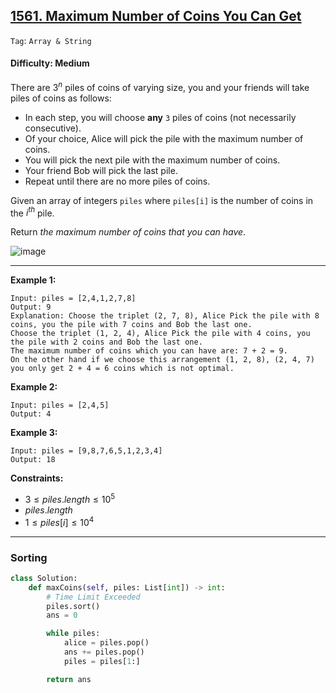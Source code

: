## [1561. Maximum Number of Coins You Can Get](https://leetcode.com/problems/maximum-number-of-coins-you-can-get)

```Tag```: ```Array & String```

#### Difficulty: Medium

There are $3^n$ piles of coins of varying size, you and your friends will take piles of coins as follows:

- In each step, you will choose __any__ ```3``` piles of coins (not necessarily consecutive).
- Of your choice, Alice will pick the pile with the maximum number of coins.
- You will pick the next pile with the maximum number of coins.
- Your friend Bob will pick the last pile.
- Repeat until there are no more piles of coins.

Given an array of integers ```piles``` where ```piles[i]``` is the number of coins in the $i^{th}$ pile.

Return _the maximum number of coins that you can have_.

![image](https://github.com/quananhle/Python/assets/35042430/79e64408-617d-48b9-87dd-961f2faad763)

---

__Example 1:__
```
Input: piles = [2,4,1,2,7,8]
Output: 9
Explanation: Choose the triplet (2, 7, 8), Alice Pick the pile with 8 coins, you the pile with 7 coins and Bob the last one.
Choose the triplet (1, 2, 4), Alice Pick the pile with 4 coins, you the pile with 2 coins and Bob the last one.
The maximum number of coins which you can have are: 7 + 2 = 9.
On the other hand if we choose this arrangement (1, 2, 8), (2, 4, 7) you only get 2 + 4 = 6 coins which is not optimal.
```

__Example 2:__
```
Input: piles = [2,4,5]
Output: 4
```

__Example 3:__
```
Input: piles = [9,8,7,6,5,1,2,3,4]
Output: 18
```

__Constraints:__

- $3 \le piles.length \le 10^5$
- $piles.length % 3 == 0$
- $1 \le piles[i] \le 10^4$

---

### Sorting

```Python
class Solution:
    def maxCoins(self, piles: List[int]) -> int:
        # Time Limit Exceeded
        piles.sort()
        ans = 0

        while piles:
            alice = piles.pop()
            ans += piles.pop()
            piles = piles[1:]

        return ans
```
